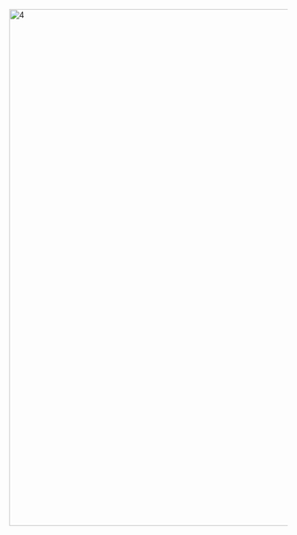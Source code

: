 <img width="1920" height="935" alt="4" src="https://github.com/user-attachments/assets/64489dc2-b993-426b-9be1-9fb35e0a8a3d" />
